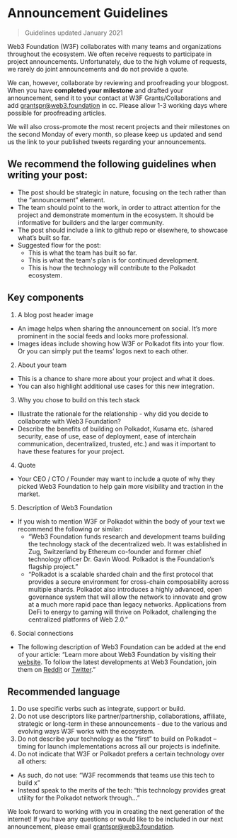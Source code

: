 # Announcement Guidelines

> Guidelines updated January 2021

Web3 Foundation (W3F) collaborates with many teams and organizations throughout the ecosystem. We often receive requests to participate in project announcements.
Unfortunately, due to the high volume of requests, we rarely do joint announcements and do not provide a quote.

We can, however, collaborate by reviewing and proofreading your blogpost. When you have **completed your milestone** and drafted your announcement, 
send it to your contact at W3F Grants/Collaborations and add grantspr@web3.foundation in cc. Please allow 1-3 working days where possible for proofreading articles. 

We will also cross-promote the most recent projects and their milestones on the second Monday of every month, 
so please keep us updated and send us the link to your published tweets regarding your announcements.


## We recommend the following guidelines when writing your post:

- The post should be strategic in nature, focusing on the tech rather than the “announcement” element.
- The team should point to the work, in order to attract attention for the project and demonstrate momentum in the ecosystem. It should be informative for builders and the larger community.
- The post should include a link to github repo or elsewhere, to showcase what’s built so far.
- Suggested flow for the post:
  - This is what the team has built so far.
  - This is what the team's plan is for continued development.
  - This is how the technology will contribute to the Polkadot ecosystem.

## Key components

1. A blog post header image
  - An image helps when sharing the announcement on social. It’s more prominent in the social feeds and looks more professional.
  - Images ideas include showing how W3F or Polkadot fits into your flow. Or you can simply put the teams’ logos next to each other.
2. About your team
  - This is a chance to share more about your project and what it does.
  - You can also highlight additional use cases for this new integration.
3. Why you chose to build on this tech stack
  - Illustrate the rationale for the relationship - why did you decide to collaborate with Web3 Foundation?
  - Describe the benefits of building on Polkadot, Kusama etc. (shared security, ease of use, ease of deployment, ease of interchain communication, decentralized,
  trusted, etc.) and was it important to have these features for your project.
4. Quote
  - Your CEO / CTO / Founder may want to include a quote of why they picked Web3 Foundation to help gain more visibility and traction in the market.
5. Description of Web3 Foundation
  - If you wish to mention W3F or Polkadot within the body of your text we recommend the following or similar:
    - “Web3 Foundation funds research and development teams building the
technology stack of the decentralized web. It was established in Zug, Switzerland by Ethereum co-founder and former chief technology officer Dr. Gavin Wood. Polkadot is the Foundation’s flagship project.”
    - “Polkadot is a scalable sharded chain and the first protocol that provides a secure environment for cross-chain composability across multiple shards. Polkadot also introduces a highly advanced, open governance system that will allow the network to innovate and grow at a much more rapid pace than legacy networks. Applications from DeFi to energy to gaming will thrive on Polkadot, challenging the centralized platforms of Web 2.0.”
6. Social connections
  - The following description of Web3 Foundation can be added at the end of your article: “Learn more about Web3 Foundation by visiting their [website](https://web3.foundation/). 
  To follow the latest developments at Web3 Foundation, join them on [Reddit](https://www.reddit.com/r/dot/) or [Twitter](https://twitter.com/web3foundation).”
  
  ## Recommended language
  
  1. Do use specific verbs such as integrate, support or build.
2. Do not use descriptors like partner/partnership, collaborations, affiliate, strategic or
long-term in these announcements - due to the various and evolving ways W3F works
with the ecosystem.
3. Do not describe your technology as the “first” to build on Polkadot – timing for launch
implementations across all our projects is indefinite.
4. Do not indicate that W3F or Polkadot prefers a certain technology over all others:
  - As such, do not use: “W3F recommends that teams use this tech to build x”
  - Instead speak to the merits of the tech: “this technology provides great utility for
the Polkadot network through…”

We look forward to working with you in creating the next generation of the internet! If you have any questions or would like to be 
included in our next announcement, please email grantspr@web3.foundation.
